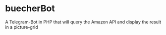 # buecherBot
A Telegram-Bot in PHP that will query the Amazon API and display the result in a picture-grid
